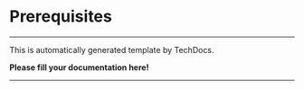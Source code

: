 # Prerequisites

---

This is automatically generated template by TechDocs.

**Please fill your documentation here!**

---